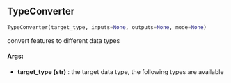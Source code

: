 ## TypeConverter
```python
TypeConverter(target_type, inputs=None, outputs=None, mode=None)
```
convert features to different data types

#### Args:

* **target_type (str)** :  the target data type, the following types are available    